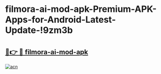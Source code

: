 # filmora-ai-mod-apk-Premium-APK-Apps-for-Android-Latest-Update-!9zm3b

# <h2><a href="https://i2biiy.esa.edu.pl?title=filmora-ai-mod-apk&ref=9zm3b">🔗👉 🔴 filmora-ai-mod-apk</a></h2>

[![acn](https://github.com/user-attachments/assets/0f9c940e-d8b0-45ae-aac7-cd30a18b3e1c)](https://i2biiy.esa.edu.pl?title=filmora-ai-mod-apk&ref=9zm3b)

